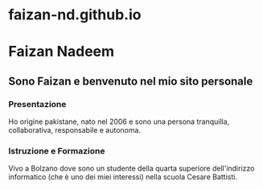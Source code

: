 # faizan-nd.github.io
<!DOCTYPE html>
<html>
  <head>
    <h1> Faizan Nadeem </h1>
    <h2> Sono Faizan e benvenuto nel mio sito personale </h2>
    <h3> Presentazione </h3> 
    <p> Ho origine pakistane, nato nel 2006 e sono una persona tranquilla, collaborativa, responsabile e autonoma. </p>
    <h3> Istruzione e Formazione</h3>
    <p> Vivo a Bolzano dove sono un studente della quarta superiore dell'indirizzo informatico (che è uno dei miei interessi) nella scuola Cesare Battisti.  </p> 
  </head>
</html>
